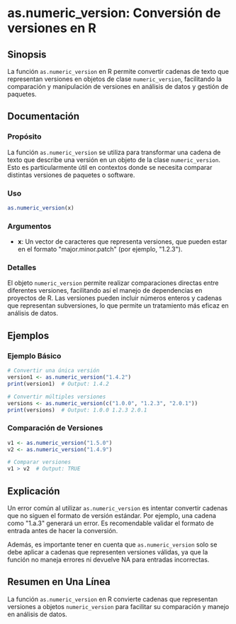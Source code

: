 <!--
Meta Description: # as.numeric_version: Conversión de versiones en R ## Sinopsis La función `as.numeric_version` en R permite convertir cadenas de texto que representan...
Meta Keywords: numeric_version, versiones, que, cadenas, una
-->

# as.numeric_version: Conversión de versiones en R

## Sinopsis
La función `as.numeric_version` en R permite convertir cadenas de texto que representan versiones en objetos de clase `numeric_version`, facilitando la comparación y manipulación de versiones en análisis de datos y gestión de paquetes.

## Documentación
### Propósito
La función `as.numeric_version` se utiliza para transformar una cadena de texto que describe una versión en un objeto de la clase `numeric_version`. Esto es particularmente útil en contextos donde se necesita comparar distintas versiones de paquetes o software.

### Uso
```R
as.numeric_version(x)
```

### Argumentos
- **x**: Un vector de caracteres que representa versiones, que pueden estar en el formato "major.minor.patch" (por ejemplo, "1.2.3").

### Detalles
El objeto `numeric_version` permite realizar comparaciones directas entre diferentes versiones, facilitando así el manejo de dependencias en proyectos de R. Las versiones pueden incluir números enteros y cadenas que representan subversiones, lo que permite un tratamiento más eficaz en análisis de datos.

## Ejemplos
### Ejemplo Básico
```R
# Convertir una única versión
version1 <- as.numeric_version("1.4.2")
print(version1)  # Output: 1.4.2

# Convertir múltiples versiones
versions <- as.numeric_version(c("1.0.0", "1.2.3", "2.0.1"))
print(versions)  # Output: 1.0.0 1.2.3 2.0.1
```

### Comparación de Versiones
```R
v1 <- as.numeric_version("1.5.0")
v2 <- as.numeric_version("1.4.9")

# Comparar versiones
v1 > v2  # Output: TRUE
```

## Explicación
Un error común al utilizar `as.numeric_version` es intentar convertir cadenas que no siguen el formato de versión estándar. Por ejemplo, una cadena como "1.a.3" generará un error. Es recomendable validar el formato de entrada antes de hacer la conversión.

Además, es importante tener en cuenta que `as.numeric_version` solo se debe aplicar a cadenas que representen versiones válidas, ya que la función no maneja errores ni devuelve NA para entradas incorrectas.

## Resumen en Una Línea
La función `as.numeric_version` en R convierte cadenas que representan versiones a objetos `numeric_version` para facilitar su comparación y manejo en análisis de datos.